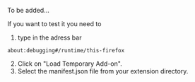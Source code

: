 To be added...

If you want to test it you need to 
1. type in the adress bar
```
about:debugging#/runtime/this-firefox
```
2. Click on "Load Temporary Add-on".
3. Select the manifest.json file from your extension directory.